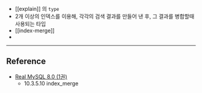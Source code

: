 - [[explain]] 의 `type`
- 2개 이상의 인덱스를 이용해, 각각의 검색 결과를 만들어 낸 후, 그 결과를 병합할때 사용되는 타입
- [[index-merge]]
- 

---
## Reference
 -  [Real MySQL 8.0 (1권)](https://product.kyobobook.co.kr/detail/S000001766482)
	- 10.3.5.10 index_merge